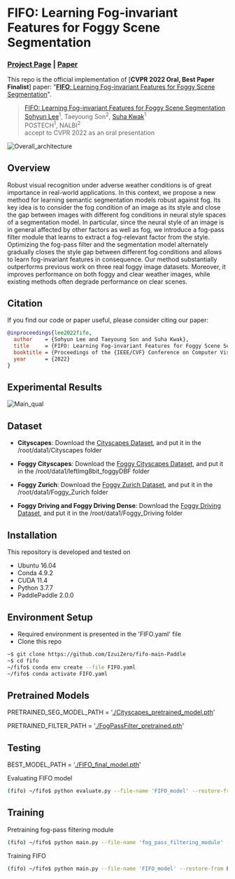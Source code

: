 # FIFO: Learning Fog-invariant Features for Foggy Scene Segmentation

### [Project Page](http://cvlab.postech.ac.kr/research/FIFO/) | [Paper](https://arxiv.org/abs/2204.01587)
This repo is the official implementation of [**CVPR 2022 Oral, Best Paper Finalist**] paper: "[**FIFO**: Learning Fog-invariant Features for Foggy Scene Segmentation](https://arxiv.org/abs/2204.01587)".

> [FIFO: Learning Fog-invariant Features for Foggy Scene Segmentation](https://arxiv.org/abs/2204.01587)     
> [Sohyun Lee](https://sohyun-l.github.io)<sup>1</sup>, Taeyoung Son<sup>2</sup>, [Suha Kwak](http://cvlab.postech.ac.kr/~suhakwak/)<sup>1</sup>\
> POSTECH<sup>1</sup>, NALBI<sup>2</sup>\
> accept to CVPR 2022 as an oral presentation 

![Overall_architecture](https://user-images.githubusercontent.com/57887512/161761968-436766d9-363d-463d-b8b3-f48ba2a2a949.png)


## Overview
Robust visual recognition under adverse weather conditions is of great importance in real-world applications. In this context, we propose a new method for learning semantic segmentation models robust against fog. Its key idea is to consider the fog condition of an image as its style and close the gap between images with different fog conditions in neural style spaces of a segmentation model. In particular, since the neural style of an image is in general affected by other factors as well as fog, we introduce a fog-pass filter module that learns to extract a fog-relevant factor from the style. Optimizing the fog-pass filter and the segmentation model alternately gradually closes the style gap between different fog conditions and allows to learn fog-invariant features in consequence. Our method substantially outperforms previous work on three real foggy image datasets. Moreover, it improves performance on both foggy and clear weather images, while existing methods often degrade performance on clear scenes.

## Citation
If you find our code or paper useful, please consider citing our paper:

```BibTeX
@inproceedings{lee2022fifo,
  author    = {Sohyun Lee and Taeyoung Son and Suha Kwak},
  title     = {FIFO: Learning Fog-invariant Features for Foggy Scene Segmentation},
  booktitle = {Proceedings of the {IEEE/CVF} Conference on Computer Vision and Pattern Recognition (CVPR)},
  year      = {2022}
}
```

## Experimental Results
![Main_qual](https://user-images.githubusercontent.com/57887512/163107476-7e70cebe-6b38-497f-b5bd-f8d6979a8fb0.png)


## Dataset
+ **Cityscapes**: Download the [Cityscapes Dataset](https://www.cityscapes-dataset.com/), and put it in the /root/data1/Cityscapes folder

+ **Foggy Cityscapes**: Download the [Foggy Cityscapes Dataset](https://www.cityscapes-dataset.com/), and put it in the /root/data1/leftImg8bit_foggyDBF folder

+ **Foggy Zurich**: Download the [Foggy Zurich Dataset](https://people.ee.ethz.ch/~csakarid/Model_adaptation_SFSU_dense/), and put it in the /root/data1/Foggy_Zurich folder

+ **Foggy Driving and Foggy Driving Dense**: Download the [Foggy Driving Dataset](https://people.ee.ethz.ch/~csakarid/SFSU_synthetic/), and put it in the /root/data1/Foggy_Driving folder

## Installation
This repository is developed and tested on

- Ubuntu 16.04
- Conda 4.9.2
- CUDA 11.4
- Python 3.7.7
- PaddlePaddle 2.0.0

## Environment Setup
* Required environment is presented in the 'FIFO.yaml' file
* Clone this repo
```bash
~$ git clone https://github.com/IzuiZero/fifo-main-Paddle
~$ cd fifo
~/fifo$ conda env create --file FIFO.yaml
~/fifo$ conda activate FIFO.yaml
```

## Pretrained Models
PRETRAINED_SEG_MODEL_PATH = '[./Cityscapes_pretrained_model.pth](https://drive.google.com/file/d/1IKBXXVhYfc6n5Pw23g7HsH_QzqOG03c6/view?usp=sharing)'


PRETRAINED_FILTER_PATH = '[./FogPassFilter_pretrained.pth](https://drive.google.com/file/d/1xHkL3Y8Y5sHoGkmcevrfMdhFxafVF4_G/view?usp=sharing)' 


## Testing
BEST_MODEL_PATH = '[./FIFO_final_model.pth](https://drive.google.com/file/d/1UF-uotKznN_wqqNqwIkPnpw55l8T9b62/view?usp=sharing
)'

Evaluating FIFO model
```bash
(fifo) ~/fifo$ python evaluate.py --file-name 'FIFO_model' --restore-from BEST_MODEL_PATH
```


## Training
Pretraining fog-pass filtering module
```bash
(fifo) ~/fifo$ python main.py --file-name 'fog_pass_filtering_module' --restore-from PRETRAINED_SEG_MODEL_PATH --modeltrain 'no'
```
Training FIFO
```bash
(fifo) ~/fifo$ python main.py --file-name 'FIFO_model' --restore-from PRETRAINED_SEG_MODEL_PATH --restore-from-fogpass PRETRAINED_FILTER_PATH --modeltrain 'train'
```
